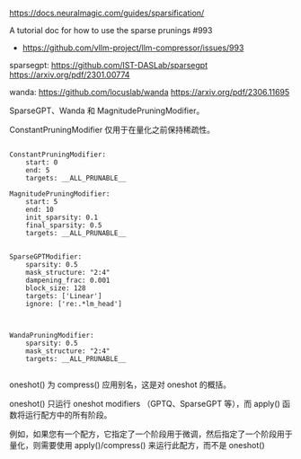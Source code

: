 

https://docs.neuralmagic.com/guides/sparsification/


A tutorial doc for how to use the sparse prunings #993
- https://github.com/vllm-project/llm-compressor/issues/993


sparsegpt:
https://github.com/IST-DASLab/sparsegpt
https://arxiv.org/pdf/2301.00774

wanda:
https://github.com/locuslab/wanda
https://arxiv.org/pdf/2306.11695


SparseGPT、Wanda 和 MagnitudePruningModifier。

ConstantPruningModifier 仅用于在量化之前保持稀疏性。

```

ConstantPruningModifier:
    start: 0
    end: 5
    targets: __ALL_PRUNABLE__

MagnitudePruningModifier:
    start: 5
    end: 10
    init_sparsity: 0.1
    final_sparsity: 0.5
    targets: __ALL_PRUNABLE__


SparseGPTModifier:
    sparsity: 0.5
    mask_structure: "2:4"
    dampening_frac: 0.001
    block_size: 128
    targets: ['Linear']
    ignore: ['re:.*lm_head']



WandaPruningModifier:
    sparsity: 0.5
    mask_structure: "2:4"
    targets: __ALL_PRUNABLE__


```


oneshot() 为  compress() 应用别名，这是对 oneshot 的概括。

oneshot() 只运行 oneshot modifiers （GPTQ、SparseGPT 等），而 apply() 函数将运行配方中的所有阶段。

例如，如果您有一个配方，它指定了一个阶段用于微调，然后指定了一个阶段用于量化，则需要使用 apply()/compress() 来运行此配方，而不是 oneshot()


























